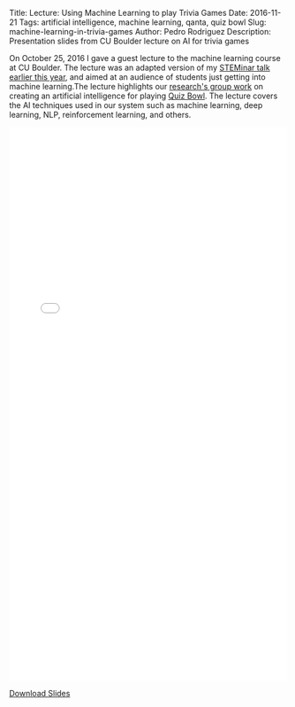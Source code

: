 Title: Lecture: Using Machine Learning to play Trivia Games
Date: 2016-11-21
Tags: artificial intelligence, machine learning, qanta, quiz bowl
Slug: machine-learning-in-trivia-games
Author: Pedro Rodriguez
Description: Presentation slides from CU Boulder lecture on AI for trivia games

On October 25, 2016 I gave a guest lecture to the machine learning course at CU Boulder. The lecture was an adapted version of my [STEMinar talk earlier this year](/blog/2016/03/07/qanta-ai-talk/), and aimed at an audience of students just getting into machine learning.The lecture highlights our [research's group work](http://www.umiacs.umd.edu/~jbg/projects/IIS-1320538.html) on creating an artificial intelligence for playing [Quiz Bowl](https://en.wikipedia.org/wiki/Quiz_bowl). The lecture covers the AI techniques used in our system such as machine learning, deep learning, NLP, reinforcement learning, and others.

<div style="width: 100%; height: 1000px">
  <embed src="{filename}/static/talks/qb-ml-talk.pdf" width="100%" height="100%" type='application/pdf'></embed>
</div>

<a class="button small common-button" style="width:200px;" href="{filename}/static/talks/qb-ml.pdf" target="_blank">Download Slides</a>
